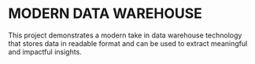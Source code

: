 # MODERN DATA WAREHOUSE 

This project demonstrates a modern take in data warehouse technology that stores data in readable format and can be used to extract meaningful and impactful insights. 
